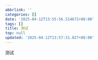 ```yaml
---
abbrlink: ''
categories: []
date: '2025-04-12T13:55:56.514672+08:00'
tags: []
title: 测试
top: null
updated: '2025-04-12T13:57:31.027+08:00'
---
```

测试
